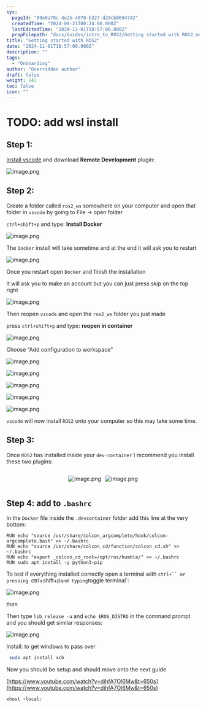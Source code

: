 ```yaml
---
sys:
  pageId: "89e0a78c-4e2b-4070-b327-d28cb0694742"
  createdTime: "2024-08-21T00:24:00.000Z"
  lastEditedTime: "2024-11-01T18:57:00.000Z"
  propFilepath: "docs/Guides/intro_to_ROS2/Getting started with ROS2.md"
title: "Getting started with ROS2"
date: "2024-11-01T18:57:00.000Z"
description: ""
tags:
  - "Onboarding"
author: "Overridden author"
draft: false
weight: 141
toc: false
icon: ""
---
```


# TODO: add wsl install

## Step 1:

[Install vscode](https://code.visualstudio.com/download) and download **Remote Development** plugin:

![image.png](https://prod-files-secure.s3.us-west-2.amazonaws.com/d518164a-d88e-44d1-a4ee-3adb3bd8bce0/efb52993-1881-4a40-b95e-6f020334f022/image.png?X-Amz-Algorithm=AWS4-HMAC-SHA256&X-Amz-Content-Sha256=UNSIGNED-PAYLOAD&X-Amz-Credential=ASIAZI2LB466565PW3KQ%2F20250219%2Fus-west-2%2Fs3%2Faws4_request&X-Amz-Date=20250219T031330Z&X-Amz-Expires=3600&X-Amz-Security-Token=IQoJb3JpZ2luX2VjEHMaCXVzLXdlc3QtMiJHMEUCIB2sTNIU%2BMoAHFe0CB9q9zpIisHk6glMX2CzPAE57G25AiEAml2afVZAGzPOO8Qr49TwxK9yVh%2FvHq2RtPyHI7uwygYqiAQInP%2F%2F%2F%2F%2F%2F%2F%2F%2F%2FARAAGgw2Mzc0MjMxODM4MDUiDE3NudDe0hTwQnVfNyrcA17olHhK9HmkJXJrk2Rtz5BbvBnBQGRovaAaPkdxUQ7Oay2%2FhuF4acoTdjrhn%2F3aFntjeHXbh3RvanV1WSIMj2W5KAOl048QDVRlw0E1RzeOFSmp0hpJL%2BtIkennklXs1yOgf3I8eSb0R2pPyXv385Vvg6x0T2IHjstHtB4MhAYeG5PM68lEwDVd9MVD%2B7YheEUxzb8BZvwO3iRZQkremhD0REJ2rzpeXhnhC8jbWmeajtyl8Zpwef0ujnHUs9q5AzjAVwUwh6TzvuXVQSP44PNqhw3yfmT1UIoS%2FP2Z5n2w9TNJkw16%2BoGH2J0bcXSUggA370ZNsnC0XM7rkj6cFGO6o0Z924ViS%2BACu8akKGXXzs1UYo03XLeON1AJvSDj%2B0iaJalr%2F8M2EIhKlOy6LLrLGCGztBfWWElyICMjNeOtjLe636P0PmXA0T8VkGT8EMyYR73IrBl4MbzgtPQrEu14%2BAf0z%2BpVte0f9sSR8Yz4Fb%2Bpm5b94oRKBcvK%2BT4ilZuVbJCFhSP1asNOWc%2BgL6iqwlFIpl3rk7DIeHufMx4VYe2Xwqglc1r241i1KSsgRv0bH81lF%2Fw%2FKUNEAClrZJXD91FrfiaiZg2AgVf5DIIqaaguvFfD5qz7mT39MPeF1b0GOqUB0EFBcPFbJ6PQOiOJ6jl40RVmEDDZDllk1N6UdPgT9KKxlVH%2BBkIDqd0UsvykkhhAuPhYaULWgVicfznVqzIJu8F1DhrUwU6FvboxDQLrA36hIGhD1FgBT8UyjFvVT3jBZrjRk%2FmJ0VSftB%2Fldk3S4Kj2fdL5oEhpcj3iflN1aPl69QXfAePnGMJMltgBaYB4DqVrLLZDcOIb%2FTA5b%2FQ6Ap1KrWmf&X-Amz-Signature=df68096afa6cbcf7842362bc8b08694e03b03a5f93f83d837ce67a3737df6659&X-Amz-SignedHeaders=host&x-id=GetObject)

## Step 2:

Create a folder called `ros2_ws` somewhere on your computer and open that folder in `vscode` by going to File → open folder 

`ctrl+shift+p` and type: **Install Docker**

![image.png](https://prod-files-secure.s3.us-west-2.amazonaws.com/d518164a-d88e-44d1-a4ee-3adb3bd8bce0/2269dc0e-1cd5-47ff-bceb-c04ad9b2eab0/image.png?X-Amz-Algorithm=AWS4-HMAC-SHA256&X-Amz-Content-Sha256=UNSIGNED-PAYLOAD&X-Amz-Credential=ASIAZI2LB466565PW3KQ%2F20250219%2Fus-west-2%2Fs3%2Faws4_request&X-Amz-Date=20250219T031329Z&X-Amz-Expires=3600&X-Amz-Security-Token=IQoJb3JpZ2luX2VjEHMaCXVzLXdlc3QtMiJHMEUCIB2sTNIU%2BMoAHFe0CB9q9zpIisHk6glMX2CzPAE57G25AiEAml2afVZAGzPOO8Qr49TwxK9yVh%2FvHq2RtPyHI7uwygYqiAQInP%2F%2F%2F%2F%2F%2F%2F%2F%2F%2FARAAGgw2Mzc0MjMxODM4MDUiDE3NudDe0hTwQnVfNyrcA17olHhK9HmkJXJrk2Rtz5BbvBnBQGRovaAaPkdxUQ7Oay2%2FhuF4acoTdjrhn%2F3aFntjeHXbh3RvanV1WSIMj2W5KAOl048QDVRlw0E1RzeOFSmp0hpJL%2BtIkennklXs1yOgf3I8eSb0R2pPyXv385Vvg6x0T2IHjstHtB4MhAYeG5PM68lEwDVd9MVD%2B7YheEUxzb8BZvwO3iRZQkremhD0REJ2rzpeXhnhC8jbWmeajtyl8Zpwef0ujnHUs9q5AzjAVwUwh6TzvuXVQSP44PNqhw3yfmT1UIoS%2FP2Z5n2w9TNJkw16%2BoGH2J0bcXSUggA370ZNsnC0XM7rkj6cFGO6o0Z924ViS%2BACu8akKGXXzs1UYo03XLeON1AJvSDj%2B0iaJalr%2F8M2EIhKlOy6LLrLGCGztBfWWElyICMjNeOtjLe636P0PmXA0T8VkGT8EMyYR73IrBl4MbzgtPQrEu14%2BAf0z%2BpVte0f9sSR8Yz4Fb%2Bpm5b94oRKBcvK%2BT4ilZuVbJCFhSP1asNOWc%2BgL6iqwlFIpl3rk7DIeHufMx4VYe2Xwqglc1r241i1KSsgRv0bH81lF%2Fw%2FKUNEAClrZJXD91FrfiaiZg2AgVf5DIIqaaguvFfD5qz7mT39MPeF1b0GOqUB0EFBcPFbJ6PQOiOJ6jl40RVmEDDZDllk1N6UdPgT9KKxlVH%2BBkIDqd0UsvykkhhAuPhYaULWgVicfznVqzIJu8F1DhrUwU6FvboxDQLrA36hIGhD1FgBT8UyjFvVT3jBZrjRk%2FmJ0VSftB%2Fldk3S4Kj2fdL5oEhpcj3iflN1aPl69QXfAePnGMJMltgBaYB4DqVrLLZDcOIb%2FTA5b%2FQ6Ap1KrWmf&X-Amz-Signature=8dbc3e7fa9bef2fc0ee48294b6731bae9c6c64e35b0fb3101904567044b3ae18&X-Amz-SignedHeaders=host&x-id=GetObject)

The `Docker` install will take sometime and at the end it will ask you to restart

![image.png](https://prod-files-secure.s3.us-west-2.amazonaws.com/d518164a-d88e-44d1-a4ee-3adb3bd8bce0/ed233f78-be33-4b1f-b89c-9c346c0e961e/image.png?X-Amz-Algorithm=AWS4-HMAC-SHA256&X-Amz-Content-Sha256=UNSIGNED-PAYLOAD&X-Amz-Credential=ASIAZI2LB466565PW3KQ%2F20250219%2Fus-west-2%2Fs3%2Faws4_request&X-Amz-Date=20250219T031330Z&X-Amz-Expires=3600&X-Amz-Security-Token=IQoJb3JpZ2luX2VjEHMaCXVzLXdlc3QtMiJHMEUCIB2sTNIU%2BMoAHFe0CB9q9zpIisHk6glMX2CzPAE57G25AiEAml2afVZAGzPOO8Qr49TwxK9yVh%2FvHq2RtPyHI7uwygYqiAQInP%2F%2F%2F%2F%2F%2F%2F%2F%2F%2FARAAGgw2Mzc0MjMxODM4MDUiDE3NudDe0hTwQnVfNyrcA17olHhK9HmkJXJrk2Rtz5BbvBnBQGRovaAaPkdxUQ7Oay2%2FhuF4acoTdjrhn%2F3aFntjeHXbh3RvanV1WSIMj2W5KAOl048QDVRlw0E1RzeOFSmp0hpJL%2BtIkennklXs1yOgf3I8eSb0R2pPyXv385Vvg6x0T2IHjstHtB4MhAYeG5PM68lEwDVd9MVD%2B7YheEUxzb8BZvwO3iRZQkremhD0REJ2rzpeXhnhC8jbWmeajtyl8Zpwef0ujnHUs9q5AzjAVwUwh6TzvuXVQSP44PNqhw3yfmT1UIoS%2FP2Z5n2w9TNJkw16%2BoGH2J0bcXSUggA370ZNsnC0XM7rkj6cFGO6o0Z924ViS%2BACu8akKGXXzs1UYo03XLeON1AJvSDj%2B0iaJalr%2F8M2EIhKlOy6LLrLGCGztBfWWElyICMjNeOtjLe636P0PmXA0T8VkGT8EMyYR73IrBl4MbzgtPQrEu14%2BAf0z%2BpVte0f9sSR8Yz4Fb%2Bpm5b94oRKBcvK%2BT4ilZuVbJCFhSP1asNOWc%2BgL6iqwlFIpl3rk7DIeHufMx4VYe2Xwqglc1r241i1KSsgRv0bH81lF%2Fw%2FKUNEAClrZJXD91FrfiaiZg2AgVf5DIIqaaguvFfD5qz7mT39MPeF1b0GOqUB0EFBcPFbJ6PQOiOJ6jl40RVmEDDZDllk1N6UdPgT9KKxlVH%2BBkIDqd0UsvykkhhAuPhYaULWgVicfznVqzIJu8F1DhrUwU6FvboxDQLrA36hIGhD1FgBT8UyjFvVT3jBZrjRk%2FmJ0VSftB%2Fldk3S4Kj2fdL5oEhpcj3iflN1aPl69QXfAePnGMJMltgBaYB4DqVrLLZDcOIb%2FTA5b%2FQ6Ap1KrWmf&X-Amz-Signature=9f5c8679bbe711cb00ef2802463d3ea93730fe8afb32e41f346b3f9c46a36800&X-Amz-SignedHeaders=host&x-id=GetObject)

Once you restart open `Docker` and finish the installation

It will ask you to make an account but you can just press skip on the top right

![image.png](https://prod-files-secure.s3.us-west-2.amazonaws.com/d518164a-d88e-44d1-a4ee-3adb3bd8bce0/21010ad9-1659-4fd9-9f59-9932a09b2a3d/image.png?X-Amz-Algorithm=AWS4-HMAC-SHA256&X-Amz-Content-Sha256=UNSIGNED-PAYLOAD&X-Amz-Credential=ASIAZI2LB466565PW3KQ%2F20250219%2Fus-west-2%2Fs3%2Faws4_request&X-Amz-Date=20250219T031329Z&X-Amz-Expires=3600&X-Amz-Security-Token=IQoJb3JpZ2luX2VjEHMaCXVzLXdlc3QtMiJHMEUCIB2sTNIU%2BMoAHFe0CB9q9zpIisHk6glMX2CzPAE57G25AiEAml2afVZAGzPOO8Qr49TwxK9yVh%2FvHq2RtPyHI7uwygYqiAQInP%2F%2F%2F%2F%2F%2F%2F%2F%2F%2FARAAGgw2Mzc0MjMxODM4MDUiDE3NudDe0hTwQnVfNyrcA17olHhK9HmkJXJrk2Rtz5BbvBnBQGRovaAaPkdxUQ7Oay2%2FhuF4acoTdjrhn%2F3aFntjeHXbh3RvanV1WSIMj2W5KAOl048QDVRlw0E1RzeOFSmp0hpJL%2BtIkennklXs1yOgf3I8eSb0R2pPyXv385Vvg6x0T2IHjstHtB4MhAYeG5PM68lEwDVd9MVD%2B7YheEUxzb8BZvwO3iRZQkremhD0REJ2rzpeXhnhC8jbWmeajtyl8Zpwef0ujnHUs9q5AzjAVwUwh6TzvuXVQSP44PNqhw3yfmT1UIoS%2FP2Z5n2w9TNJkw16%2BoGH2J0bcXSUggA370ZNsnC0XM7rkj6cFGO6o0Z924ViS%2BACu8akKGXXzs1UYo03XLeON1AJvSDj%2B0iaJalr%2F8M2EIhKlOy6LLrLGCGztBfWWElyICMjNeOtjLe636P0PmXA0T8VkGT8EMyYR73IrBl4MbzgtPQrEu14%2BAf0z%2BpVte0f9sSR8Yz4Fb%2Bpm5b94oRKBcvK%2BT4ilZuVbJCFhSP1asNOWc%2BgL6iqwlFIpl3rk7DIeHufMx4VYe2Xwqglc1r241i1KSsgRv0bH81lF%2Fw%2FKUNEAClrZJXD91FrfiaiZg2AgVf5DIIqaaguvFfD5qz7mT39MPeF1b0GOqUB0EFBcPFbJ6PQOiOJ6jl40RVmEDDZDllk1N6UdPgT9KKxlVH%2BBkIDqd0UsvykkhhAuPhYaULWgVicfznVqzIJu8F1DhrUwU6FvboxDQLrA36hIGhD1FgBT8UyjFvVT3jBZrjRk%2FmJ0VSftB%2Fldk3S4Kj2fdL5oEhpcj3iflN1aPl69QXfAePnGMJMltgBaYB4DqVrLLZDcOIb%2FTA5b%2FQ6Ap1KrWmf&X-Amz-Signature=9b98302359d4760535a899a7127da749b886245df3f5802fe94a34069bef64f4&X-Amz-SignedHeaders=host&x-id=GetObject)

Then reopen `vscode` and open the `ros2_ws` folder you just made

press `ctrl+shift+p` and type: **reopen in container**

![image.png](https://prod-files-secure.s3.us-west-2.amazonaws.com/d518164a-d88e-44d1-a4ee-3adb3bd8bce0/4e93b8c2-41ad-488c-8095-c74205196118/image.png?X-Amz-Algorithm=AWS4-HMAC-SHA256&X-Amz-Content-Sha256=UNSIGNED-PAYLOAD&X-Amz-Credential=ASIAZI2LB466565PW3KQ%2F20250219%2Fus-west-2%2Fs3%2Faws4_request&X-Amz-Date=20250219T031330Z&X-Amz-Expires=3600&X-Amz-Security-Token=IQoJb3JpZ2luX2VjEHMaCXVzLXdlc3QtMiJHMEUCIB2sTNIU%2BMoAHFe0CB9q9zpIisHk6glMX2CzPAE57G25AiEAml2afVZAGzPOO8Qr49TwxK9yVh%2FvHq2RtPyHI7uwygYqiAQInP%2F%2F%2F%2F%2F%2F%2F%2F%2F%2FARAAGgw2Mzc0MjMxODM4MDUiDE3NudDe0hTwQnVfNyrcA17olHhK9HmkJXJrk2Rtz5BbvBnBQGRovaAaPkdxUQ7Oay2%2FhuF4acoTdjrhn%2F3aFntjeHXbh3RvanV1WSIMj2W5KAOl048QDVRlw0E1RzeOFSmp0hpJL%2BtIkennklXs1yOgf3I8eSb0R2pPyXv385Vvg6x0T2IHjstHtB4MhAYeG5PM68lEwDVd9MVD%2B7YheEUxzb8BZvwO3iRZQkremhD0REJ2rzpeXhnhC8jbWmeajtyl8Zpwef0ujnHUs9q5AzjAVwUwh6TzvuXVQSP44PNqhw3yfmT1UIoS%2FP2Z5n2w9TNJkw16%2BoGH2J0bcXSUggA370ZNsnC0XM7rkj6cFGO6o0Z924ViS%2BACu8akKGXXzs1UYo03XLeON1AJvSDj%2B0iaJalr%2F8M2EIhKlOy6LLrLGCGztBfWWElyICMjNeOtjLe636P0PmXA0T8VkGT8EMyYR73IrBl4MbzgtPQrEu14%2BAf0z%2BpVte0f9sSR8Yz4Fb%2Bpm5b94oRKBcvK%2BT4ilZuVbJCFhSP1asNOWc%2BgL6iqwlFIpl3rk7DIeHufMx4VYe2Xwqglc1r241i1KSsgRv0bH81lF%2Fw%2FKUNEAClrZJXD91FrfiaiZg2AgVf5DIIqaaguvFfD5qz7mT39MPeF1b0GOqUB0EFBcPFbJ6PQOiOJ6jl40RVmEDDZDllk1N6UdPgT9KKxlVH%2BBkIDqd0UsvykkhhAuPhYaULWgVicfznVqzIJu8F1DhrUwU6FvboxDQLrA36hIGhD1FgBT8UyjFvVT3jBZrjRk%2FmJ0VSftB%2Fldk3S4Kj2fdL5oEhpcj3iflN1aPl69QXfAePnGMJMltgBaYB4DqVrLLZDcOIb%2FTA5b%2FQ6Ap1KrWmf&X-Amz-Signature=58fe7da2ba1e7017717dce3ab28b956180948bfa5b750deaaf12f9543689db21&X-Amz-SignedHeaders=host&x-id=GetObject)

Choose “Add configuration to workspace”

![image.png](https://prod-files-secure.s3.us-west-2.amazonaws.com/d518164a-d88e-44d1-a4ee-3adb3bd8bce0/9560b282-5060-4989-ba37-97e7b2c22476/image.png?X-Amz-Algorithm=AWS4-HMAC-SHA256&X-Amz-Content-Sha256=UNSIGNED-PAYLOAD&X-Amz-Credential=ASIAZI2LB466565PW3KQ%2F20250219%2Fus-west-2%2Fs3%2Faws4_request&X-Amz-Date=20250219T031329Z&X-Amz-Expires=3600&X-Amz-Security-Token=IQoJb3JpZ2luX2VjEHMaCXVzLXdlc3QtMiJHMEUCIB2sTNIU%2BMoAHFe0CB9q9zpIisHk6glMX2CzPAE57G25AiEAml2afVZAGzPOO8Qr49TwxK9yVh%2FvHq2RtPyHI7uwygYqiAQInP%2F%2F%2F%2F%2F%2F%2F%2F%2F%2FARAAGgw2Mzc0MjMxODM4MDUiDE3NudDe0hTwQnVfNyrcA17olHhK9HmkJXJrk2Rtz5BbvBnBQGRovaAaPkdxUQ7Oay2%2FhuF4acoTdjrhn%2F3aFntjeHXbh3RvanV1WSIMj2W5KAOl048QDVRlw0E1RzeOFSmp0hpJL%2BtIkennklXs1yOgf3I8eSb0R2pPyXv385Vvg6x0T2IHjstHtB4MhAYeG5PM68lEwDVd9MVD%2B7YheEUxzb8BZvwO3iRZQkremhD0REJ2rzpeXhnhC8jbWmeajtyl8Zpwef0ujnHUs9q5AzjAVwUwh6TzvuXVQSP44PNqhw3yfmT1UIoS%2FP2Z5n2w9TNJkw16%2BoGH2J0bcXSUggA370ZNsnC0XM7rkj6cFGO6o0Z924ViS%2BACu8akKGXXzs1UYo03XLeON1AJvSDj%2B0iaJalr%2F8M2EIhKlOy6LLrLGCGztBfWWElyICMjNeOtjLe636P0PmXA0T8VkGT8EMyYR73IrBl4MbzgtPQrEu14%2BAf0z%2BpVte0f9sSR8Yz4Fb%2Bpm5b94oRKBcvK%2BT4ilZuVbJCFhSP1asNOWc%2BgL6iqwlFIpl3rk7DIeHufMx4VYe2Xwqglc1r241i1KSsgRv0bH81lF%2Fw%2FKUNEAClrZJXD91FrfiaiZg2AgVf5DIIqaaguvFfD5qz7mT39MPeF1b0GOqUB0EFBcPFbJ6PQOiOJ6jl40RVmEDDZDllk1N6UdPgT9KKxlVH%2BBkIDqd0UsvykkhhAuPhYaULWgVicfznVqzIJu8F1DhrUwU6FvboxDQLrA36hIGhD1FgBT8UyjFvVT3jBZrjRk%2FmJ0VSftB%2Fldk3S4Kj2fdL5oEhpcj3iflN1aPl69QXfAePnGMJMltgBaYB4DqVrLLZDcOIb%2FTA5b%2FQ6Ap1KrWmf&X-Amz-Signature=06e34eed0009c20d1c69ad24693e9ec68a0722dcd2023ca71ec031b7f84f7f19&X-Amz-SignedHeaders=host&x-id=GetObject)

![image.png](https://prod-files-secure.s3.us-west-2.amazonaws.com/d518164a-d88e-44d1-a4ee-3adb3bd8bce0/2ee63f81-886b-48e8-a553-dc6e5eac99e4/image.png?X-Amz-Algorithm=AWS4-HMAC-SHA256&X-Amz-Content-Sha256=UNSIGNED-PAYLOAD&X-Amz-Credential=ASIAZI2LB466565PW3KQ%2F20250219%2Fus-west-2%2Fs3%2Faws4_request&X-Amz-Date=20250219T031330Z&X-Amz-Expires=3600&X-Amz-Security-Token=IQoJb3JpZ2luX2VjEHMaCXVzLXdlc3QtMiJHMEUCIB2sTNIU%2BMoAHFe0CB9q9zpIisHk6glMX2CzPAE57G25AiEAml2afVZAGzPOO8Qr49TwxK9yVh%2FvHq2RtPyHI7uwygYqiAQInP%2F%2F%2F%2F%2F%2F%2F%2F%2F%2FARAAGgw2Mzc0MjMxODM4MDUiDE3NudDe0hTwQnVfNyrcA17olHhK9HmkJXJrk2Rtz5BbvBnBQGRovaAaPkdxUQ7Oay2%2FhuF4acoTdjrhn%2F3aFntjeHXbh3RvanV1WSIMj2W5KAOl048QDVRlw0E1RzeOFSmp0hpJL%2BtIkennklXs1yOgf3I8eSb0R2pPyXv385Vvg6x0T2IHjstHtB4MhAYeG5PM68lEwDVd9MVD%2B7YheEUxzb8BZvwO3iRZQkremhD0REJ2rzpeXhnhC8jbWmeajtyl8Zpwef0ujnHUs9q5AzjAVwUwh6TzvuXVQSP44PNqhw3yfmT1UIoS%2FP2Z5n2w9TNJkw16%2BoGH2J0bcXSUggA370ZNsnC0XM7rkj6cFGO6o0Z924ViS%2BACu8akKGXXzs1UYo03XLeON1AJvSDj%2B0iaJalr%2F8M2EIhKlOy6LLrLGCGztBfWWElyICMjNeOtjLe636P0PmXA0T8VkGT8EMyYR73IrBl4MbzgtPQrEu14%2BAf0z%2BpVte0f9sSR8Yz4Fb%2Bpm5b94oRKBcvK%2BT4ilZuVbJCFhSP1asNOWc%2BgL6iqwlFIpl3rk7DIeHufMx4VYe2Xwqglc1r241i1KSsgRv0bH81lF%2Fw%2FKUNEAClrZJXD91FrfiaiZg2AgVf5DIIqaaguvFfD5qz7mT39MPeF1b0GOqUB0EFBcPFbJ6PQOiOJ6jl40RVmEDDZDllk1N6UdPgT9KKxlVH%2BBkIDqd0UsvykkhhAuPhYaULWgVicfznVqzIJu8F1DhrUwU6FvboxDQLrA36hIGhD1FgBT8UyjFvVT3jBZrjRk%2FmJ0VSftB%2Fldk3S4Kj2fdL5oEhpcj3iflN1aPl69QXfAePnGMJMltgBaYB4DqVrLLZDcOIb%2FTA5b%2FQ6Ap1KrWmf&X-Amz-Signature=4d87efc7b36b73458cc31c0c5612298d99604026aca68ac14980e29dbe2c10fb&X-Amz-SignedHeaders=host&x-id=GetObject)

![image.png](https://prod-files-secure.s3.us-west-2.amazonaws.com/d518164a-d88e-44d1-a4ee-3adb3bd8bce0/ae1580b2-b048-407e-aed9-b584224a7a04/image.png?X-Amz-Algorithm=AWS4-HMAC-SHA256&X-Amz-Content-Sha256=UNSIGNED-PAYLOAD&X-Amz-Credential=ASIAZI2LB466565PW3KQ%2F20250219%2Fus-west-2%2Fs3%2Faws4_request&X-Amz-Date=20250219T031329Z&X-Amz-Expires=3600&X-Amz-Security-Token=IQoJb3JpZ2luX2VjEHMaCXVzLXdlc3QtMiJHMEUCIB2sTNIU%2BMoAHFe0CB9q9zpIisHk6glMX2CzPAE57G25AiEAml2afVZAGzPOO8Qr49TwxK9yVh%2FvHq2RtPyHI7uwygYqiAQInP%2F%2F%2F%2F%2F%2F%2F%2F%2F%2FARAAGgw2Mzc0MjMxODM4MDUiDE3NudDe0hTwQnVfNyrcA17olHhK9HmkJXJrk2Rtz5BbvBnBQGRovaAaPkdxUQ7Oay2%2FhuF4acoTdjrhn%2F3aFntjeHXbh3RvanV1WSIMj2W5KAOl048QDVRlw0E1RzeOFSmp0hpJL%2BtIkennklXs1yOgf3I8eSb0R2pPyXv385Vvg6x0T2IHjstHtB4MhAYeG5PM68lEwDVd9MVD%2B7YheEUxzb8BZvwO3iRZQkremhD0REJ2rzpeXhnhC8jbWmeajtyl8Zpwef0ujnHUs9q5AzjAVwUwh6TzvuXVQSP44PNqhw3yfmT1UIoS%2FP2Z5n2w9TNJkw16%2BoGH2J0bcXSUggA370ZNsnC0XM7rkj6cFGO6o0Z924ViS%2BACu8akKGXXzs1UYo03XLeON1AJvSDj%2B0iaJalr%2F8M2EIhKlOy6LLrLGCGztBfWWElyICMjNeOtjLe636P0PmXA0T8VkGT8EMyYR73IrBl4MbzgtPQrEu14%2BAf0z%2BpVte0f9sSR8Yz4Fb%2Bpm5b94oRKBcvK%2BT4ilZuVbJCFhSP1asNOWc%2BgL6iqwlFIpl3rk7DIeHufMx4VYe2Xwqglc1r241i1KSsgRv0bH81lF%2Fw%2FKUNEAClrZJXD91FrfiaiZg2AgVf5DIIqaaguvFfD5qz7mT39MPeF1b0GOqUB0EFBcPFbJ6PQOiOJ6jl40RVmEDDZDllk1N6UdPgT9KKxlVH%2BBkIDqd0UsvykkhhAuPhYaULWgVicfznVqzIJu8F1DhrUwU6FvboxDQLrA36hIGhD1FgBT8UyjFvVT3jBZrjRk%2FmJ0VSftB%2Fldk3S4Kj2fdL5oEhpcj3iflN1aPl69QXfAePnGMJMltgBaYB4DqVrLLZDcOIb%2FTA5b%2FQ6Ap1KrWmf&X-Amz-Signature=0eb3b44006fb63511b5c21151dd6722d969b8297b0488ed77800ecd13265abc8&X-Amz-SignedHeaders=host&x-id=GetObject)

![image.png](https://prod-files-secure.s3.us-west-2.amazonaws.com/d518164a-d88e-44d1-a4ee-3adb3bd8bce0/53255b28-f75e-430f-b9e3-c0ac8577e42b/image.png?X-Amz-Algorithm=AWS4-HMAC-SHA256&X-Amz-Content-Sha256=UNSIGNED-PAYLOAD&X-Amz-Credential=ASIAZI2LB466565PW3KQ%2F20250219%2Fus-west-2%2Fs3%2Faws4_request&X-Amz-Date=20250219T031329Z&X-Amz-Expires=3600&X-Amz-Security-Token=IQoJb3JpZ2luX2VjEHMaCXVzLXdlc3QtMiJHMEUCIB2sTNIU%2BMoAHFe0CB9q9zpIisHk6glMX2CzPAE57G25AiEAml2afVZAGzPOO8Qr49TwxK9yVh%2FvHq2RtPyHI7uwygYqiAQInP%2F%2F%2F%2F%2F%2F%2F%2F%2F%2FARAAGgw2Mzc0MjMxODM4MDUiDE3NudDe0hTwQnVfNyrcA17olHhK9HmkJXJrk2Rtz5BbvBnBQGRovaAaPkdxUQ7Oay2%2FhuF4acoTdjrhn%2F3aFntjeHXbh3RvanV1WSIMj2W5KAOl048QDVRlw0E1RzeOFSmp0hpJL%2BtIkennklXs1yOgf3I8eSb0R2pPyXv385Vvg6x0T2IHjstHtB4MhAYeG5PM68lEwDVd9MVD%2B7YheEUxzb8BZvwO3iRZQkremhD0REJ2rzpeXhnhC8jbWmeajtyl8Zpwef0ujnHUs9q5AzjAVwUwh6TzvuXVQSP44PNqhw3yfmT1UIoS%2FP2Z5n2w9TNJkw16%2BoGH2J0bcXSUggA370ZNsnC0XM7rkj6cFGO6o0Z924ViS%2BACu8akKGXXzs1UYo03XLeON1AJvSDj%2B0iaJalr%2F8M2EIhKlOy6LLrLGCGztBfWWElyICMjNeOtjLe636P0PmXA0T8VkGT8EMyYR73IrBl4MbzgtPQrEu14%2BAf0z%2BpVte0f9sSR8Yz4Fb%2Bpm5b94oRKBcvK%2BT4ilZuVbJCFhSP1asNOWc%2BgL6iqwlFIpl3rk7DIeHufMx4VYe2Xwqglc1r241i1KSsgRv0bH81lF%2Fw%2FKUNEAClrZJXD91FrfiaiZg2AgVf5DIIqaaguvFfD5qz7mT39MPeF1b0GOqUB0EFBcPFbJ6PQOiOJ6jl40RVmEDDZDllk1N6UdPgT9KKxlVH%2BBkIDqd0UsvykkhhAuPhYaULWgVicfznVqzIJu8F1DhrUwU6FvboxDQLrA36hIGhD1FgBT8UyjFvVT3jBZrjRk%2FmJ0VSftB%2Fldk3S4Kj2fdL5oEhpcj3iflN1aPl69QXfAePnGMJMltgBaYB4DqVrLLZDcOIb%2FTA5b%2FQ6Ap1KrWmf&X-Amz-Signature=53429f429054e803a66bce39a0b79e8460f7f74293d2cfdbe462798523ecba69&X-Amz-SignedHeaders=host&x-id=GetObject)

![image.png](https://prod-files-secure.s3.us-west-2.amazonaws.com/d518164a-d88e-44d1-a4ee-3adb3bd8bce0/7c562767-5af9-4ffb-97d1-327bcdf4ee00/image.png?X-Amz-Algorithm=AWS4-HMAC-SHA256&X-Amz-Content-Sha256=UNSIGNED-PAYLOAD&X-Amz-Credential=ASIAZI2LB466565PW3KQ%2F20250219%2Fus-west-2%2Fs3%2Faws4_request&X-Amz-Date=20250219T031329Z&X-Amz-Expires=3600&X-Amz-Security-Token=IQoJb3JpZ2luX2VjEHMaCXVzLXdlc3QtMiJHMEUCIB2sTNIU%2BMoAHFe0CB9q9zpIisHk6glMX2CzPAE57G25AiEAml2afVZAGzPOO8Qr49TwxK9yVh%2FvHq2RtPyHI7uwygYqiAQInP%2F%2F%2F%2F%2F%2F%2F%2F%2F%2FARAAGgw2Mzc0MjMxODM4MDUiDE3NudDe0hTwQnVfNyrcA17olHhK9HmkJXJrk2Rtz5BbvBnBQGRovaAaPkdxUQ7Oay2%2FhuF4acoTdjrhn%2F3aFntjeHXbh3RvanV1WSIMj2W5KAOl048QDVRlw0E1RzeOFSmp0hpJL%2BtIkennklXs1yOgf3I8eSb0R2pPyXv385Vvg6x0T2IHjstHtB4MhAYeG5PM68lEwDVd9MVD%2B7YheEUxzb8BZvwO3iRZQkremhD0REJ2rzpeXhnhC8jbWmeajtyl8Zpwef0ujnHUs9q5AzjAVwUwh6TzvuXVQSP44PNqhw3yfmT1UIoS%2FP2Z5n2w9TNJkw16%2BoGH2J0bcXSUggA370ZNsnC0XM7rkj6cFGO6o0Z924ViS%2BACu8akKGXXzs1UYo03XLeON1AJvSDj%2B0iaJalr%2F8M2EIhKlOy6LLrLGCGztBfWWElyICMjNeOtjLe636P0PmXA0T8VkGT8EMyYR73IrBl4MbzgtPQrEu14%2BAf0z%2BpVte0f9sSR8Yz4Fb%2Bpm5b94oRKBcvK%2BT4ilZuVbJCFhSP1asNOWc%2BgL6iqwlFIpl3rk7DIeHufMx4VYe2Xwqglc1r241i1KSsgRv0bH81lF%2Fw%2FKUNEAClrZJXD91FrfiaiZg2AgVf5DIIqaaguvFfD5qz7mT39MPeF1b0GOqUB0EFBcPFbJ6PQOiOJ6jl40RVmEDDZDllk1N6UdPgT9KKxlVH%2BBkIDqd0UsvykkhhAuPhYaULWgVicfznVqzIJu8F1DhrUwU6FvboxDQLrA36hIGhD1FgBT8UyjFvVT3jBZrjRk%2FmJ0VSftB%2Fldk3S4Kj2fdL5oEhpcj3iflN1aPl69QXfAePnGMJMltgBaYB4DqVrLLZDcOIb%2FTA5b%2FQ6Ap1KrWmf&X-Amz-Signature=615e4b6e35fa652fb1571413b5abd7da433f3cb4e0228ac8c7f26c1b13c4b12f&X-Amz-SignedHeaders=host&x-id=GetObject)

`vscode` will now install `ROS2` onto your computer so this may take some time.

## Step 3:

Once `ROS2` has installed inside your `dev-container` I recommend you install these two plugins:

<div style="display: flex;flex-direction: row; column-gap:10px; max-width: 630px;justify-content: center;">
<div>

![image.png](https://prod-files-secure.s3.us-west-2.amazonaws.com/d518164a-d88e-44d1-a4ee-3adb3bd8bce0/3fc3d550-5a54-4ba1-ba6b-faa01cdb7369/image.png?X-Amz-Algorithm=AWS4-HMAC-SHA256&X-Amz-Content-Sha256=UNSIGNED-PAYLOAD&X-Amz-Credential=ASIAZI2LB466QGXDNLQV%2F20250219%2Fus-west-2%2Fs3%2Faws4_request&X-Amz-Date=20250219T031335Z&X-Amz-Expires=3600&X-Amz-Security-Token=IQoJb3JpZ2luX2VjEHMaCXVzLXdlc3QtMiJIMEYCIQDDJq2BdojNhsPC9CPybT90Fmc0S9HlGbdt6KU6GsS5RQIhAIrKmnF00NYZar%2FPOcihusboFTA0tBv2Ob8EACPYfGxpKogECJz%2F%2F%2F%2F%2F%2F%2F%2F%2F%2FwEQABoMNjM3NDIzMTgzODA1IgxAZDu%2FvBjlPHdr3tsq3AMptwwcve9SP862A1guyG9Wo%2BNDjPk0xf%2FlwBhsjgSNtTzJdWdJEDdYtciM1qNheVmIH4Ee95SDlRgEXK3mbxWPT3XPXFLUU9zGJrbtUjeuGdPUH%2FHqpYgh%2FR7x07MPu4gLto%2FHDZGLZdj5HqOPe4qp4dheDmR5e26le14Dx00apXLb1Pg7dPVXp75LQusAN%2FYDSSpRpP1HFhLp%2FC7IMY20s1Tvj%2FFEU1br1mk4jUvmt%2FitVrGPL8q4JCsnwcxm0SUwbEgLoQDJkFr8XO7yfGbypzuhbWjnr25s9QHOdQaluSgyWY3OxAGkRHJcGoE08KKJPQ8weVS5ttbcNy2PD3Od%2FCl9j3Hy%2Bdgx99e%2BcDWYK%2FEmzyCmh1RTPhMhbvXgui3XCdD%2F3qSw1JWMhN6CNC82rAooyjlRrnur6DsNxgSqyJLneZ6b0SUsiPIlUeANjL4yXMtfQkBfxsNqlM%2BeZmAPzoPfokpegafTFR3ZQLjK1Zk6MVAwrnC40yf6Z01wO8%2BJtR4lgiPOt4qz8VbMIJ6nychklEW5VTw%2BUBmLkoYGgyP%2F3jfNwQr%2BA6Gpqur3sflAuE4Fp2P%2FH8Kk2DEaDqzWomu0dygG48RhV97OVz1EmXkvrE3cO%2FqE7kCTvjCJhtW9BjqkAQlwHCb5TF6C%2Ba6pC3xC7XdtwZfg37w7fc8uiXCo9ZGgRPWnFdulVuvoAdDIXkrQ3NQqNdPXNI3fRUkFbrXyEEy8bVzJykG58TMjvaAooxQDuXvveKCg2%2FpgPdm9%2FGqU0KLMJo10Zwgo1X1MN%2F6NnMXvNNQPHRiZLHlPvB%2B2puG0kGwtGiC4pj32BKVfykjVCbOPboD0vDaWvDb2YATbpFa3q4SF&X-Amz-Signature=5052c648a7179c22694d1728a8b199a574c855341693514a5a5328be489eaf44&X-Amz-SignedHeaders=host&x-id=GetObject)

</div>
<div>

![image.png](https://prod-files-secure.s3.us-west-2.amazonaws.com/d518164a-d88e-44d1-a4ee-3adb3bd8bce0/d994cc66-13c2-4093-a5a3-f84cf4601a82/image.png?X-Amz-Algorithm=AWS4-HMAC-SHA256&X-Amz-Content-Sha256=UNSIGNED-PAYLOAD&X-Amz-Credential=ASIAZI2LB4666AAJEY5M%2F20250219%2Fus-west-2%2Fs3%2Faws4_request&X-Amz-Date=20250219T031338Z&X-Amz-Expires=3600&X-Amz-Security-Token=IQoJb3JpZ2luX2VjEHMaCXVzLXdlc3QtMiJHMEUCIQDN43VOCEshr6kmrAvDgwOn8h7ReJial6krHR9vGB%2BcXgIgTUSpjAY35Ocn%2Fa%2BG5%2F7i%2BBg2yS8D6qHCwgn9PGKpEycqiAQInP%2F%2F%2F%2F%2F%2F%2F%2F%2F%2FARAAGgw2Mzc0MjMxODM4MDUiDJN9CJ5zvUOVufs53SrcAyQqfo15Q763sQMHAYlf3Sc7NYXEDIdv8mZI6tJwtVjE8bXvo8ENeLGlpc9swje7DmdDl6Lv8%2BqZ%2FXop8LLn%2BUcwfxl7O0FZ4mByuG%2BT3nws8AtLTTKVgeoO1yEw%2BZ8%2F%2FG1booWSKMIdZ91dXXrTSzi8jJ78Ow6a2ISNomRQVPsWHsY5Wbyt0ebgncjgbDHBJ1VsqLsilaa%2BpcHPHApjN7KphO70hunW9h0Xuc67enXyC0%2BDqXWDUGfW%2BabZ7Jd061zhjQALcpTi%2FMhJje35hDTXheRs%2BheaLsfW0YIMVz4d3COJguLyBdTfYTBWQajhFhbjHPpkFzoub18wkXdtt3ltHLPxr629zZskfdYW0NjWLr%2Bv1ocBzv9PdYur3u%2FkiysM6mLrPLEE12S7Auq7tGEfdYAHayqUGAx9k4o5xrxRNJ4bnL5lRUy4rFgcfyE9FIAOdayyGm7OfDHuxHVqgqq1%2BjSvGGKZAnjzbRd0eSPGGOp%2BJL%2BlKf3VJMwTX24%2FkEcugBrMwAUBCES2bPVReCshNfwiFZmFzSI0KREyn9LPntgfDPmALy3TMAV%2F1Kxq4rJ58npM%2FMaeLi8VVopnuhBdZOEnQDsfQ600t0KuyPMXYip9JCcxiiCbOZJHMKeG1b0GOqUB3Q2VYLetARMhwB%2BkCSAKqIguG1a%2FeH%2B%2BXIfVTbkzR2oQxEzKKecTC5WedHIkwJqNZhKZb9ZV16lKRR7Hssk8ko9bGiwUuTjP%2Bd%2Bo5SIekImEMnG28x%2FmvbsmWZ4OR6MFTOqfESUqdTodSJEItqZtCssbAPL2ctRyLb%2BAVT7X%2B3aNvyBc%2BnDclJI%2FrolUf%2B0gMtQ0jyMEq5qFPPPCH4vu%2FTJkmeV7&X-Amz-Signature=d8c4c8f5cdd20dda0219972d08664ce56fece4cb562bcb303813f4d06e0b491f&X-Amz-SignedHeaders=host&x-id=GetObject)

</div>
</div>

## Step 4: add to `.bashrc`

In the `Docker` file inside the `.devcontainer` folder add this line at the very bottom: 

```docker
RUN echo "source /usr/share/colcon_argcomplete/hook/colcon-argcomplete.bash" >> ~/.bashrc
RUN echo "source /usr/share/colcon_cd/function/colcon_cd.sh" >> ~/.bashrc
RUN echo "export _colcon_cd_root=/opt/ros/humble/" >> ~/.bashrc
RUN sudo apt install -y python3-pip 
```

To test if everything installed correctly open a terminal with `ctrl+`` or pressing `ctrl+shift+p` and typing `toggle terminal`:

![image.png](https://prod-files-secure.s3.us-west-2.amazonaws.com/d518164a-d88e-44d1-a4ee-3adb3bd8bce0/6a4943d8-b04e-4c02-9a58-775f3384d1a5/image.png?X-Amz-Algorithm=AWS4-HMAC-SHA256&X-Amz-Content-Sha256=UNSIGNED-PAYLOAD&X-Amz-Credential=ASIAZI2LB466565PW3KQ%2F20250219%2Fus-west-2%2Fs3%2Faws4_request&X-Amz-Date=20250219T031329Z&X-Amz-Expires=3600&X-Amz-Security-Token=IQoJb3JpZ2luX2VjEHMaCXVzLXdlc3QtMiJHMEUCIB2sTNIU%2BMoAHFe0CB9q9zpIisHk6glMX2CzPAE57G25AiEAml2afVZAGzPOO8Qr49TwxK9yVh%2FvHq2RtPyHI7uwygYqiAQInP%2F%2F%2F%2F%2F%2F%2F%2F%2F%2FARAAGgw2Mzc0MjMxODM4MDUiDE3NudDe0hTwQnVfNyrcA17olHhK9HmkJXJrk2Rtz5BbvBnBQGRovaAaPkdxUQ7Oay2%2FhuF4acoTdjrhn%2F3aFntjeHXbh3RvanV1WSIMj2W5KAOl048QDVRlw0E1RzeOFSmp0hpJL%2BtIkennklXs1yOgf3I8eSb0R2pPyXv385Vvg6x0T2IHjstHtB4MhAYeG5PM68lEwDVd9MVD%2B7YheEUxzb8BZvwO3iRZQkremhD0REJ2rzpeXhnhC8jbWmeajtyl8Zpwef0ujnHUs9q5AzjAVwUwh6TzvuXVQSP44PNqhw3yfmT1UIoS%2FP2Z5n2w9TNJkw16%2BoGH2J0bcXSUggA370ZNsnC0XM7rkj6cFGO6o0Z924ViS%2BACu8akKGXXzs1UYo03XLeON1AJvSDj%2B0iaJalr%2F8M2EIhKlOy6LLrLGCGztBfWWElyICMjNeOtjLe636P0PmXA0T8VkGT8EMyYR73IrBl4MbzgtPQrEu14%2BAf0z%2BpVte0f9sSR8Yz4Fb%2Bpm5b94oRKBcvK%2BT4ilZuVbJCFhSP1asNOWc%2BgL6iqwlFIpl3rk7DIeHufMx4VYe2Xwqglc1r241i1KSsgRv0bH81lF%2Fw%2FKUNEAClrZJXD91FrfiaiZg2AgVf5DIIqaaguvFfD5qz7mT39MPeF1b0GOqUB0EFBcPFbJ6PQOiOJ6jl40RVmEDDZDllk1N6UdPgT9KKxlVH%2BBkIDqd0UsvykkhhAuPhYaULWgVicfznVqzIJu8F1DhrUwU6FvboxDQLrA36hIGhD1FgBT8UyjFvVT3jBZrjRk%2FmJ0VSftB%2Fldk3S4Kj2fdL5oEhpcj3iflN1aPl69QXfAePnGMJMltgBaYB4DqVrLLZDcOIb%2FTA5b%2FQ6Ap1KrWmf&X-Amz-Signature=795d1415962e6ee8194c45fcba01f67f103815b89ee60471aac1d3bf901419ec&X-Amz-SignedHeaders=host&x-id=GetObject)

then 

Then type `lsb_release -a` and `echo $ROS_DISTRO` in the command prompt and you should get similar responses:

![image.png](https://prod-files-secure.s3.us-west-2.amazonaws.com/d518164a-d88e-44d1-a4ee-3adb3bd8bce0/3e635dec-a805-4e85-8b9e-d000e5b71a4e/image.png?X-Amz-Algorithm=AWS4-HMAC-SHA256&X-Amz-Content-Sha256=UNSIGNED-PAYLOAD&X-Amz-Credential=ASIAZI2LB466565PW3KQ%2F20250219%2Fus-west-2%2Fs3%2Faws4_request&X-Amz-Date=20250219T031329Z&X-Amz-Expires=3600&X-Amz-Security-Token=IQoJb3JpZ2luX2VjEHMaCXVzLXdlc3QtMiJHMEUCIB2sTNIU%2BMoAHFe0CB9q9zpIisHk6glMX2CzPAE57G25AiEAml2afVZAGzPOO8Qr49TwxK9yVh%2FvHq2RtPyHI7uwygYqiAQInP%2F%2F%2F%2F%2F%2F%2F%2F%2F%2FARAAGgw2Mzc0MjMxODM4MDUiDE3NudDe0hTwQnVfNyrcA17olHhK9HmkJXJrk2Rtz5BbvBnBQGRovaAaPkdxUQ7Oay2%2FhuF4acoTdjrhn%2F3aFntjeHXbh3RvanV1WSIMj2W5KAOl048QDVRlw0E1RzeOFSmp0hpJL%2BtIkennklXs1yOgf3I8eSb0R2pPyXv385Vvg6x0T2IHjstHtB4MhAYeG5PM68lEwDVd9MVD%2B7YheEUxzb8BZvwO3iRZQkremhD0REJ2rzpeXhnhC8jbWmeajtyl8Zpwef0ujnHUs9q5AzjAVwUwh6TzvuXVQSP44PNqhw3yfmT1UIoS%2FP2Z5n2w9TNJkw16%2BoGH2J0bcXSUggA370ZNsnC0XM7rkj6cFGO6o0Z924ViS%2BACu8akKGXXzs1UYo03XLeON1AJvSDj%2B0iaJalr%2F8M2EIhKlOy6LLrLGCGztBfWWElyICMjNeOtjLe636P0PmXA0T8VkGT8EMyYR73IrBl4MbzgtPQrEu14%2BAf0z%2BpVte0f9sSR8Yz4Fb%2Bpm5b94oRKBcvK%2BT4ilZuVbJCFhSP1asNOWc%2BgL6iqwlFIpl3rk7DIeHufMx4VYe2Xwqglc1r241i1KSsgRv0bH81lF%2Fw%2FKUNEAClrZJXD91FrfiaiZg2AgVf5DIIqaaguvFfD5qz7mT39MPeF1b0GOqUB0EFBcPFbJ6PQOiOJ6jl40RVmEDDZDllk1N6UdPgT9KKxlVH%2BBkIDqd0UsvykkhhAuPhYaULWgVicfznVqzIJu8F1DhrUwU6FvboxDQLrA36hIGhD1FgBT8UyjFvVT3jBZrjRk%2FmJ0VSftB%2Fldk3S4Kj2fdL5oEhpcj3iflN1aPl69QXfAePnGMJMltgBaYB4DqVrLLZDcOIb%2FTA5b%2FQ6Ap1KrWmf&X-Amz-Signature=d1e6c1d95a14a3e91f067aa602f0cb092cf2cc5a62717a2d36974035d6e8c18e&X-Amz-SignedHeaders=host&x-id=GetObject)

Install:  to get windows to pass over

```bash
 sudo apt install xcb
```

Now you should be setup and should move onto the next guide 

[https://www.youtube.com/watch?v=dihfA7Ol6Mw&t=650s](https://www.youtube.com/watch?v=dihfA7Ol6Mw&t=650s)

```python
xhost +local:
```
